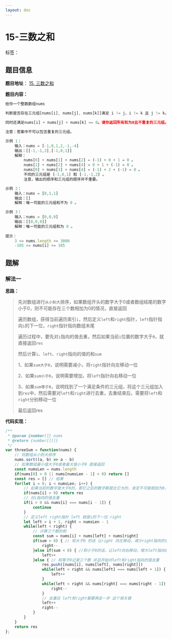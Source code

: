 ```yaml
---
layout: doc
---
```


# 15-三数之和

标签：<Badge type="tip" text="数组" /> <Badge type="tip" text="双指针" /> <Badge type="tip" text="排序" />

## 题目信息

**题目地址**： [15. 三数之和](https://leetcode.cn/problems/3sum/description/)

**题目内容：**

```javascript
给你一个整数数组nums

判断是否存在三元组[nums[i], nums[j], nums[k]]满足 i != j、i != k 且 j != k，

同时还满足nums[i] + nums[j] + nums[k] == 0。请你返回所有和为0且不重复的三元组。

注意：答案中不可以包含重复的三元组。

示例 1：
    输入：nums = [-1,0,1,2,-1,-4]
    输出：[[-1,-1,2],[-1,0,1]]
    解释：
        nums[0] + nums[1] + nums[2] = (-1) + 0 + 1 = 0 。
        nums[1] + nums[2] + nums[4] = 0 + 1 + (-1) = 0 。
        nums[0] + nums[3] + nums[4] = (-1) + 2 + (-1) = 0 。
        不同的三元组是 [-1,0,1] 和 [-1,-1,2] 。
        注意，输出的顺序和三元组的顺序并不重要。

示例 2：
    输入：nums = [0,1,1]
    输出：[]
    解释：唯一可能的三元组和不为 0 。

示例 3：
    输入：nums = [0,0,0]
    输出：[[0,0,0]]
    解释：唯一可能的三元组和为 0 。
 
提示：
    3 <= nums.length <= 3000
    -105 <= nums[i] <= 105
```

## 题解

### 解法一

**思路：**

> 先对数组进行`从小到大`排序，如果数组开头的数字大于0或者数组结尾的数字小于0，则不可能存在三个数相加为0的情况，直接返回
> 
> 遍历数组，获得当前遍历索引`i`，然后定义`left`和`right`指针，`left`指针指向`i`的下一位，`right`指针指向数组末尾
> 
> 遍历过程中，要先对`i`指向的值去重，然后如果当前`i`位置的数字大于`0`，就直接返回`res`
> 
> 然后计算`i`、`left`、`right`指向的值的和`sum`
> 
> 1、如果`sum大于0`，说明需要减小，将`right`指针向左移动一位
> 
> 2、如果`sum小于0`，说明需要增加，将`left`指针向右移动一位
> 
> 3、如果`sum等于0`，说明找到了一个满足条件的三元组，将这个三元组加入到`res`中，然后需要对`left`和`right`进行去重，去重结束后，需要将`left`和`right`分别移动一位
> 
> 最后返回res

**代码实现：**

```javascript
/**
 * @param {number[]} nums
 * @return {number[][]}
 */
var threeSum = function(nums) {
    // 将数组从小到大排序
    nums.sort((a, b) => a - b)
    // 如果数组最小值大于0或者最大值小于0 直接返回
    const numsLen = nums.length
    if(nums[0] > 0 || nums[numsLen - 1] < 0) return []
    const res = [] // 结果
    for(let i = 0; i < numsLen; i++) {
        // 如果当前的数字是大于0的，那它之后的数字都是比它大的，肯定不可能相加为0，直接返回result
        if(nums[i] > 0) return res
        // 对i指向的值去重
        if(i > 0 && nums[i] === nums[i - 1]) {
            continue
        }
        // 定义left right指针 left 就是i的下一位 right
        let left = i + 1, right = numsLen - 1
        while(left < right) {
            // 计算三个数的和
            const sum = nums[i] + nums[left] + nums[right]
            if(sum > 0) { // 和大于0 的话 让right 向左移动，减少right指向的值
                right--
            }else if(sum < 0) { //和小于0的话，让left向右移动，增大left指向的值
                left++
            }else { // 和等于0记录三个数 并且开始对left和right指向的值去重
                res.push([nums[i], nums[left], nums[right]])
                while(left < right && nums[left] === nums[left + 1]) {
                    left++
                }
                while(left < right && nums[right] === nums[right - 1]) {
                    right--
                }
                // 去重后 left和right都要再走一步 这个很关键
                left++
                right--
            }
        }
    }
    return res
};
```
